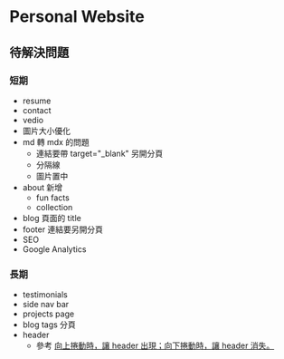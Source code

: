 # Personal Website

## 待解決問題

### 短期
- resume
- contact
- vedio
- 圖片大小優化
- md 轉 mdx 的問題
  - 連結要帶 target="_blank" 另開分頁
  - 分隔線
  - 圖片置中
- about 新增
  - fun facts
  - collection
- blog 頁面的 title
- footer 連結要另開分頁
- SEO
- Google Analytics 

### 長期
- testimonials
- side nav bar
- projects page
- blog tags 分頁
- header 
  - 參考 [向上捲動時，讓 header 出現；向下捲動時，讓 header 消失。](https://chiayilai.com/%E5%90%91%E4%B8%8A%E6%8D%B2%E5%8B%95%E6%99%82%EF%BC%8C%E8%AE%93%E4%B8%BB%E9%81%B8%E5%96%AE%E5%87%BA%E7%8F%BE%E5%9B%BA%E5%AE%9A%E5%9C%A8%E8%A6%96%E7%AA%97%E4%B8%8A%E6%96%B9/)